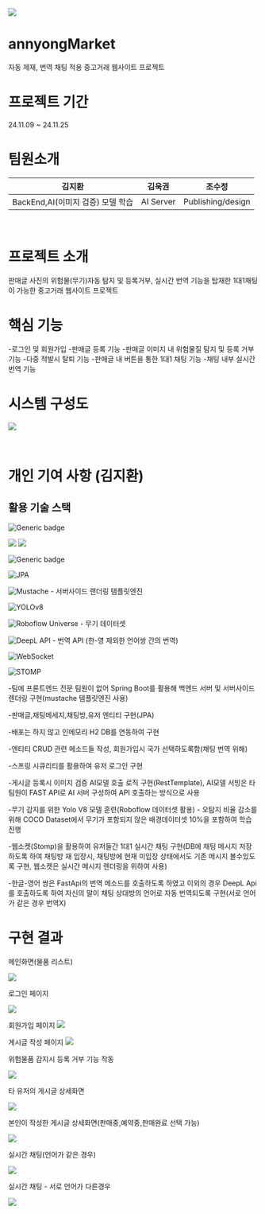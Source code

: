 <img src="https://github.com/user-attachments/assets/fc0c48e1-de83-423f-972b-63267db9b644">

# annyongMarket
자동 제재, 번역 채팅 적용 중고거래 웹사이트 프로젝트

# 프로젝트 기간
24.11.09 ~ 24.11.25

# 팀원소개
|김지환|김욱권|조수정|
|---|---|---|
|BackEnd,AI(이미지 검증) 모델 학습|AI Server|Publishing/design|

&nbsp;

# 프로젝트 소개
판매글 사진의 위험물(무기)자동 탐지 및 등록거부, 실시간 번역 기능을 탑재한 1대1채팅이 가능한 중고거래 웹사이트 프로젝트

# 핵심 기능
-로그인 및 회원가입
-판매글 등록 기능
-판매글 이미지 내 위험물질 탐지 및 등록 거부 기능
-다중 적발시 탈퇴 기능
-판매글 내 버튼을 통한 1대1 채팅 기능
-채팅 내부 실시간 번역 기능

# 시스템 구성도
<img src="https://github.com/user-attachments/assets/86f66a56-cac2-40bb-a363-b9a4e8458b5a">

&nbsp;

# 개인 기여 사항 (김지환)
## 활용 기술 스택
![Generic badge](https://img.shields.io/badge/jdk-17-orange.svg)

<img src="https://img.shields.io/badge/springboot-6DB33F?style=for-the-badge&logo=springboot&logoColor=white">

<img src="https://img.shields.io/badge/Spring Security-6DB33F?style=for-the-badge&logo=Spring Security&logoColor=white"> 

![Generic badge](https://img.shields.io/badge/h2-1.4.200-blue.svg)

![JPA](https://img.shields.io/badge/JPA-hibernate-orange)

![Mustache](https://img.shields.io/badge/Mustache-ffdd66?style=for-the-badge&logo=mustache&logoColor=black) - 서버사이드 랜더링 템플릿엔진

![YOLOv8](https://img.shields.io/badge/YOLOv8-ff9600?style=for-the-badge&logo=ai&logoColor=white)

![Roboflow Universe](https://img.shields.io/badge/Roboflow%20Universe-black?style=for-the-badge&logo=roboflow&logoColor=white) - 무기 데이터셋 

![DeepL API](https://img.shields.io/badge/DeepL%20API-0B65C2?style=for-the-badge&logo=deepl&logoColor=white) - 번역 API (한-영 제외한 언어쌍 간의 번역)

![WebSocket](https://img.shields.io/badge/WebSocket-009688?style=for-the-badge&logo=websocket&logoColor=white)

![STOMP](https://img.shields.io/badge/STOMP%20Protocol-0033A0?style=for-the-badge)

-팀에 프론트엔드 전문 팀원이 없어 Spring Boot를 활용해 백엔드 서버 및 서버사이드 렌더링 구현(mustache 템플릿엔진 사용)

-판매글,채팅메세지,채팅방,유저 엔티티 구현(JPA)

-배포는 하지 않고 인메모리 H2 DB를 연동하여 구현

-엔티티 CRUD 관련 메소드들 작성, 회원가입시 국가 선택하도록함(채팅 번역 위해)

-스프링 시큐리티를 활용하여 유저 로그인 구현

-게시글 등록시 이미지 검증 AI모델 호출 로직 구현(RestTemplate), AI모델 서빙은 타 팀원이 FAST API로 AI 서버 구성하여 API 호출하는 방식으로 사용

-무기 감지를 위한 Yolo V8 모델 훈련(Roboflow 데이터셋 활용) - 오탐지 비율 감소를 위해 COCO Dataset에서 무기가 포함되지 않은 배경데이터셋 10%을 포함하여 학습 진행

-웹소켓(Stomp)을 활용하여 유저들간 1대1 실시간 채팅 구현(DB에 채팅 메시지 저장하도록 하여 채팅방 재 입장시, 채팅방에 현재 미입장 상태에서도 기존 메시지 볼수있도록 구현, 웹소켓은 실시간 메시지 렌더링을 위하여 사용)

-한글-영어 쌍은 FastApi의 번역 메소드를 호출하도록 하였고 이외의 경우 DeepL Api를 호출하도록 하여 자신의 말이 채팅 상대방의 언어로 자동 번역되도록 구현(서로 언어가 같은 경우 번역X)


# 구현 결과
메인화면(물품 리스트)

<img src="https://github.com/user-attachments/assets/3af0c5d5-462b-44e8-af55-533735f45029">

로그인 페이지

<img src="https://github.com/user-attachments/assets/345932f8-6d43-4739-ad43-3412929fb0f9">

회원가입 페이지
<img src="https://github.com/user-attachments/assets/99b919b2-0a52-462f-a79d-bfb644064c0e">

게시글 작성 페이지
<img src="https://github.com/user-attachments/assets/d7840e69-beb6-4705-b387-88b13b6a2765">

위험물품 감지시 등록 거부 기능 작동 

<img src="https://github.com/user-attachments/assets/c27ab41c-3917-44d5-a9d7-bc1580bb1e90">

타 유저의 게시글 상세화면

<img src="https://github.com/user-attachments/assets/a3bc3e1d-5492-4809-8845-b4b4a1471589">

본인이 작성한 게시글 상세화면(판매중,예약중,판매완료 선택 가능)

<img src="https://github.com/user-attachments/assets/602a4fb2-675b-45e5-8cb5-0bcd2d5ea450">


실시간 채팅(언어가 같은 경우)

<img src="https://github.com/user-attachments/assets/500d1f38-ddd4-4b30-ab1b-55d8d2cecf39">

실시간 채팅 - 서로 언어가 다른경우

<img src="https://github.com/user-attachments/assets/aaf05501-d797-4b4a-ba12-a989d1ebfe8f">


